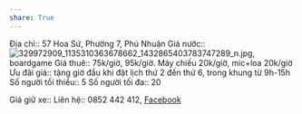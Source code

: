 ```yaml
---
share: True
---
```

Địa chỉ:: 57 Hoa Sứ, Phường 7, Phú Nhuận
Giá nước:: ![329972909\_1135310363678662\_1432865403783747289\_n.jpg](https://scontent.fsgn8-3.fna.fbcdn.net/v/t39.30808-6/329972909_1135310363678662_1432865403783747289_n.jpg?_nc_cat=100&ccb=1-7&_nc_sid=730e14&_nc_ohc=mmV_5cjwzbUAX-kvvne&_nc_ht=scontent.fsgn8-3.fna&oh=00_AfBeO2DAskOp8hFQ7A7ZLAJ4CxoeHwhwXBuKQW0KHyNf_Q&oe=63FF0025), boardgame
Giá thuê:: 75k/giờ, 95k/giờ. Máy chiếu 20k/giờ, mic+loa 20k/giờ
Ưu đãi giá:: tặng giờ đầu khi đặt lịch thứ 2 đến thứ 6, trong khung từ 9h-15h
Số người tối thiểu:: 5
Số người tối đa:: 20
 
Giá giữ xe:: 
Liên hệ:: 0852 442 412, [Facebook](https://www.facebook.com/hophopworkspace)
